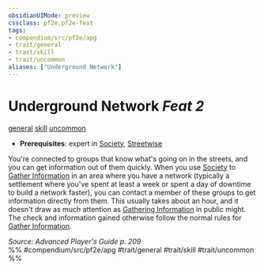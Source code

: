 ```yaml
---
obsidianUIMode: preview
cssclass: pf2e,pf2e-feat
tags:
- compendium/src/pf2e/apg
- trait/general
- trait/skill
- trait/uncommon
aliases: ["Underground Network"]
---
```

# Underground Network  *Feat 2*  
[general](/rules/traits/general.md)  [skill](/rules/traits/skill.md)  [uncommon](/rules/traits/uncommon.md)  

- **Prerequisites**: expert in [Society](/compendium/skills.md#Society), [Streetwise](/compendium/feats/streetwise.md)

You're connected to groups that know what's going on in the streets, and you can get information out of them quickly. When you use [Society](/compendium/skills.md#Society) to [Gather Information](/rules/actions/gather-information.md) in an area where you have a network (typically a settlement where you've spent at least a week or spent a day of downtime to build a network faster), you can contact a member of these groups to get information directly from them. This usually takes about an hour, and it doesn't draw as much attention as [Gathering Information](/rules/actions/gather-information.md) in public might. The check and information gained otherwise follow the normal rules for [Gather Information](/rules/actions/gather-information.md).

*Source: Advanced Player's Guide p. 209*  
%% #compendium/src/pf2e/apg #trait/general #trait/skill #trait/uncommon %%